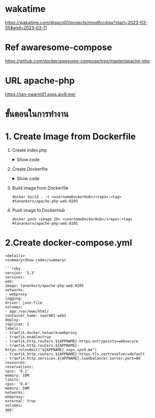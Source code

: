 #  wakatime
https://wakatime.com/@spcn01/projects/mrodfccdqw?start=2023-03-05&end=2023-03-11
# Ref awaresome-compose
https://github.com/docker/awesome-compose/tree/master/apache-php
# URL apache-php
https://tan-swarm01.xops.ipv9.me/


# ขั้นตอนในการทำงาน
# 1. Create Image from Dockerfile
 1. Create index.php
    <details>
    <summary>Show code</summary>

    ```ruby   
    <!DOCTYPE html>
    <html>
    <head>
    <title>Store Login</title>
    <style>
    /* Set the background color to gray */
    h1{
    text-align: center;
    }
    body {
    background-color: blue;
    }
    .topic {          
    text-align: center;
    }
    /* Center the elements on the page */
    .center {
    display: flex;
    justify-content: center;
    align-items: center;
    }
    /* Set the text color to white */
    .white-text {
    color: purple;
    }
    </style>
    </head>
    <body>
    <div class="topic">
    <h1 class="white-text">spcn01 Login</h1>
    </div>
    <div class="center">
    <form>
    <label for="username" class="white-text">Username:</label><br>
    <input type="text" id="username" name="username"><br>
    <label for="password" class="white-text">Password:</label><br>
    <input type="password" id="password" name="password"><br><br>
    <input type="button" value="Login" onclick="login()" class="white-text">
    </form> 
    </div>
    <div class="center">
    <h1><?php
    date_default_timezone_set("Asia/Bangkok");
    echo'Today ';
    echo date('d/m/y');
    echo '<br/>';
    echo'Time ';
    echo date('H:i:s'); 
    echo '<br/>';
    ?></h1>
    </div>
    <script>
    function login() {
    // Get the username and password from the form
    var username = document.getElementById('username').value;
    var password = document.getElementById('password').value;
    // Validate the username and password
    if (username == 'admin' && password == 'password') {
    // If the username and password are correct, redirect the user to the store homepage
    window.location.href = 'store-homepage.html';
    } else {
    // If the username and password are incorrect, display an error message
    alert('Invalid username or password');
    }
    }
    </script>
    </body>
    </html>
    ```

    </details>
 2. Create Dockerfile
    <details>
    <summary>Show code</summary>

    ```ruby
    FROM --platform=$BUILDPLATFORM php:8.0.9-apache as builder #image container

    WORKDIR /var/www/html/ #Set path working command on container

    COPY . /var/www/html/ #Copy file on host to container

    EXPOSE 80 #Set port container allow host access

    CMD ["apache2-foreground"] #run last command before docker create container

    FROM builder as dev-envs

    RUN <<EOF
    apt-get update
    apt-get install -y --no-install-recommends git
    EOF 
    #run command on container

    RUN <<EOF
    useradd -s /bin/bash -m vscode
    groupadd docker
    usermod -aG docker vscode
    EOF

    COPY --from=gloursdocker/docker / /

    CMD ["apache2-foreground"]
    ```

    </details>
 3. Build image from Dockerfile
 
    ```
    docker build . -t <usernameDockerHub>/<repo>:<tag> #tanankorn/apache-php-web:0205
    ```
 4. Push image to DockerHub

     ```
     docker push <image ID> <usernameDockerHub>/<repo>:<tag> #tanankorn/apache-php-web:0205
     ```
# 2.Create docker-compose.yml
    <details>
    <summary>Show code</summary>

    ```ruby
    version: '3.3'
    services:
    web:
    image: tanankorn/apache-php-web:0205
    networks:
    - webproxy
    logging:
    driver: json-file
    volumes:
    - app:/var/www/html/
    container_name: swarm01-web2
    deploy:
    replicas: 1
    labels:
    - traefik.docker.network=webproxy
    - traefik.enable=true
    - traefik.http.routers.${APPNAME}-https.entrypoints=websecure
    - traefik.http.routers.${APPNAME}-https.rule=Host("${APPNAME}.xops.ipv9.me")
    - traefik.http.routers.${APPNAME}-https.tls.certresolver=default
    - traefik.http.services.${APPNAME}.loadbalancer.server.port=80
    resources:
    reservations:
    cpus: '0.1'
    memory: 10M
    limits:
    cpus: '0.4'
    memory: 50M
    networks:
    webproxy:
    external: true
    volumes:
    app:
    ```